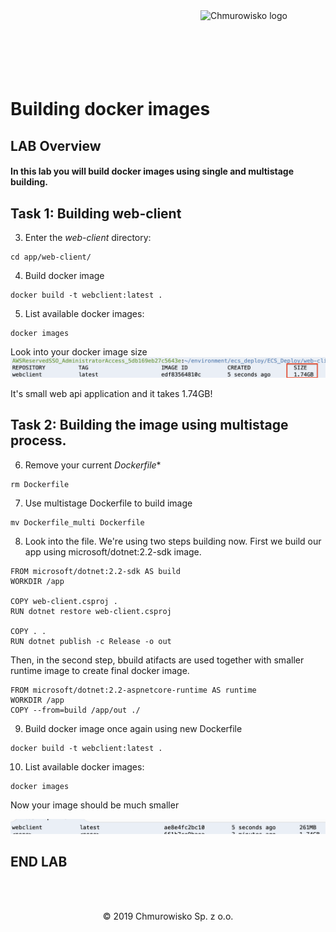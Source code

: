 <img src="../../../img/logo.png" alt="Chmurowisko logo" width="200" align="right">
<br><br>
<br><br>
<br><br>

# Building docker images

## LAB Overview

#### In this lab you will build docker images using single and multistage building.

## Task 1: Building web-client


3. Enter the *web-client* directory:
```
cd app/web-client/
```
4. Build docker image
```
docker build -t webclient:latest .
```
5. List available docker images:
```
docker images
```
Look into your docker image size
![image size](./img/image_size.png)

It's small web api application and it takes 1.74GB!

## Task 2: Building the image using multistage process.

6. Remove your current *Dockerfile**
```
rm Dockerfile
```
7. Use multistage Dockerfile to build image
```
mv Dockerfile_multi Dockerfile
```
8. Look into the file. 
We're using two steps building now. First we build our app using microsoft/dotnet:2.2-sdk image.

```
FROM microsoft/dotnet:2.2-sdk AS build
WORKDIR /app

COPY web-client.csproj .
RUN dotnet restore web-client.csproj

COPY . .
RUN dotnet publish -c Release -o out
```
Then, in the second step, bbuild atifacts are used together with smaller runtime image to create final docker image.
```
FROM microsoft/dotnet:2.2-aspnetcore-runtime AS runtime
WORKDIR /app
COPY --from=build /app/out ./
```
9. Build docker image once again using new Dockerfile
```
docker build -t webclient:latest .
```
10. List available docker images:
```
docker images
```
Now your image should be much smaller

![small image](./img/image_size_small.png)


## END LAB

<br><br>

<center><p>&copy; 2019 Chmurowisko Sp. z o.o.<p></center>
